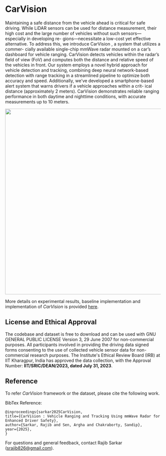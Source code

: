 # CarVision
Maintaining a safe distance from the vehicle ahead
is critical for safe driving. While LiDAR sensors can be used
for distance measurement, their high cost and the large number
of vehicles without such sensors—especially in developing re-
gions—necessitate a low-cost yet effective alternative. To address
this, we introduce CarVision , a system that utilizes a commer-
cially available single-chip mmWave radar mounted on a car’s
dashboard for vehicle ranging. CarVision detects vehicles within
the radar’s field of view (FoV) and computes both the distance
and relative speed of the vehicles in front. Our system employs
a novel hybrid approach for vehicle detection and tracking,
combining deep neural network-based detection with range
tracking in a streamlined pipeline to optimize both accuracy and
speed. Additionally, we’ve developed a smartphone-based alert
system that warns drivers if a vehicle approaches within a crit-
ical distance (approximately 2 meters). CarVision demonstrates
reliable ranging performance in both daytime and nighttime
conditions, with accurate measurements up to 10 meters.

<div align="center">
    <img src="assets/system_overview-1.png"  System Overview" width="600">
</div>

More details on experimental results, baseline implementation and implementation of <i>CarVision</i> is provided [here](./MOREDETAILS.md).

## License and Ethical Approval

The codebase and dataset is free to download and can be used with GNU GENERAL PUBLIC LICENSE Version 3, 29 June 2007 for non-commercial purposes. All participants involved in providing the driving data signed forms consenting to the use of collected vehicle sensor data for non-commercial research purposes. The Institute's Ethical Review Board (IRB) at IIT Kharagpur, India has approved the data collection, with the Approval Number: <b>IIT/SRIC/DEAN/2023, dated July 31, 2023</b>.

## Reference
To refer <i>CarVision</i> framework or the dataset, please cite the following work.

BibTex Reference:
```
@inproceedings{sarkar2025CarVision, 
title={CarVision : Vehicle Ranging and Tracking Using mmWave Radar for Enhanced Driver Safety}, 
author={Sarkar, Rajib and Sen, Argha and Chakraborty, Sandip},
year={2025},
} 
```

For questions and general feedback, contact Rajib Sarkar (srajib826@gmail.com).



